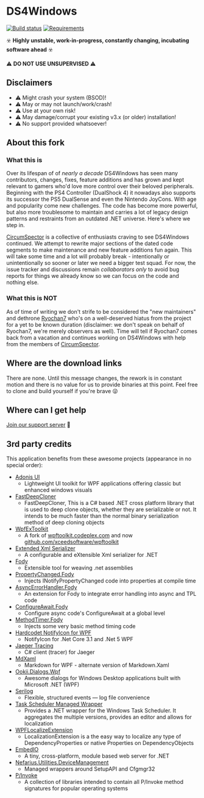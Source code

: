 # DS4Windows

[![Build status](https://ci.appveyor.com/api/projects/status/gt6hhm5aqy04ou7u?svg=true)](https://ci.appveyor.com/project/nefarius/ds4windows)
[![Requirements](https://img.shields.io/badge/Requirements-.NET%205.0-blue.svg)](https://github.com/dotnet/core/blob/main/release-notes/5.0/5.0-supported-os.md)

☣️ **Highly unstable, work-in-progress, constantly changing, incubating software ahead** ☣️

⚠️ **DO NOT USE UNSUPERVISED** ⚠️

## Disclaimers

- ⚠️ Might crash your system (BSOD)!
- ⚠️ May or may not launch/work/crash!
- ⚠️ Use at your own risk!
- ⚠️ May damage/corrupt your existing v3.x (or older) installation!
- ⚠️ No support provided whatsoever!

## About this fork

### What this is

Over its lifespan of of *nearly a decade* DS4Windows has seen many contributors, changes, fixes, feature additions and has grown and kept relevant to gamers who'd love more control over their beloved peripherals. Beginning with the PS4 Controller (DualShock 4) it nowadays also supports its successor the PS5 DualSense and even the Nintendo JoyCons. With age and popularity come new challenges. The code has become more powerful, but also more troublesome to maintain and carries a lot of legacy design patterns and restraints from an outdated .NET universe. Here's where we step in.

[CircumSpector](https://github.com/CircumSpector) is a collective of enthusiasts craving to see DS4Windows continued. We attempt to rewrite major sections of the dated code segments to make maintenance and new feature additions fun again. This will take some time and a lot will probably break - intentionally or unintentionally so sooner or later we need a bigger test squad. For now, the issue tracker and discussions remain *collaborators only* to avoid bug reports for things we already know so we can focus on the code and nothing else.

### What this is NOT

As of time of writing we don't strife to be considered the "new maintainers" and dethrone [Ryochan7](https://github.com/Ryochan7/DS4Windows) who's on a well-deserved hiatus from the project for a yet to be known duration (disclaimer: we don't speak on behalf of Ryochan7, we're merely observers as well). Time will tell if Ryochan7 comes back from a vacation and continues working on DS4Windows with help from the members of [CircumSpector](https://github.com/CircumSpector).

## Where are the download links

There are none. Until this message changes, the rework is in constant motion and there is no value for us to provide binaries at this point. Feel free to clone and build yourself if you're brave 😜

## Where can I get help

[Join our support server](https://ds4windows.app/support.html) 🐸

## 3rd party credits

This application benefits from these awesome projects (appearance in no special order):

- [Adonis UI](https://benruehl.github.io/adonis-ui/)
  - Lightweight UI toolkit for WPF applications offering classic but enhanced windows visuals
- [FastDeepCloner](https://github.com/AlenToma/FastDeepCloner)
  - FastDeepCloner, This is a C# based .NET cross platform library that is used to deep clone objects, whether they are serializable or not. It intends to be much faster than the normal binary serialization method of deep cloning objects
- [WpfExToolkit](https://github.com/dotnetprojects/WpfExtendedToolkit)
  - A fork of [wpftoolkit.codeplex.com](https://wpftoolkit.codeplex.com/) and now [github.com/xceedsoftware/wpftoolkit](https://github.com/xceedsoftware/wpftoolkit)
- [Extended Xml Serializer](https://extendedxmlserializer.github.io/)
  - A configurable and eXtensible Xml serializer for .NET
- [Fody](https://github.com/Fody/Fody)
  - Extensible tool for weaving .net assemblies
- [PropertyChanged.Fody](https://github.com/Fody/PropertyChanged)
  - Injects INotifyPropertyChanged code into properties at compile time
- [AsyncErrorHandler.Fody](https://github.com/Fody/AsyncErrorHandler)
  - An extension for Fody to integrate error handling into async and TPL code
- [ConfigureAwait.Fody](https://github.com/Fody/ConfigureAwait)
  - Configure async code's ConfigureAwait at a global level
- [MethodTimer.Fody](https://github.com/Fody/MethodTimer)
  - Injects some very basic method timing code
- [Hardcodet NotifyIcon for WPF](https://github.com/hardcodet/wpf-notifyicon)
  - NotifyIcon for .Net Core 3.1 and .Net 5 WPF
- [Jaeger Tracing](https://github.com/jaegertracing/jaeger-client-csharp)
  - C# client (tracer) for Jaeger
- [MdXaml](https://github.com/whistyun/MdXaml)
  - Markdown for WPF - alternate version of Markdown.Xaml
- [Ookii.Dialogs.Wpf](https://github.com/ookii-dialogs/ookii-dialogs-wpf)
  - Awesome dialogs for Windows Desktop applications built with Microsoft .NET (WPF)
- [Serilog](https://serilog.net/)
  - Flexible, structured events — log file convenience
- [Task Scheduler Managed Wrapper](https://github.com/dahall/taskscheduler)
  - Provides a .NET wrapper for the Windows Task Scheduler. It aggregates the multiple versions, provides an editor and allows for localization
- [WPFLocalizeExtension](https://github.com/XAMLMarkupExtensions/WPFLocalizeExtension)
  - LocalizationExtension is a the easy way to localize any type of DependencyProperties or native Properties on DependencyObjects
- [EmbedIO](https://github.com/unosquare/embedio)
  - A tiny, cross-platform, module based web server for .NET
- [Nefarius.Utilities.DeviceManagement](https://github.com/nefarius/Nefarius.Utilities.DeviceManagement)
  - Managed wrappers around SetupAPI and Cfgmgr32
- [P/Invoke](https://github.com/dotnet/pinvoke/)
  - A collection of libraries intended to contain all P/Invoke method signatures for popular operating systems
